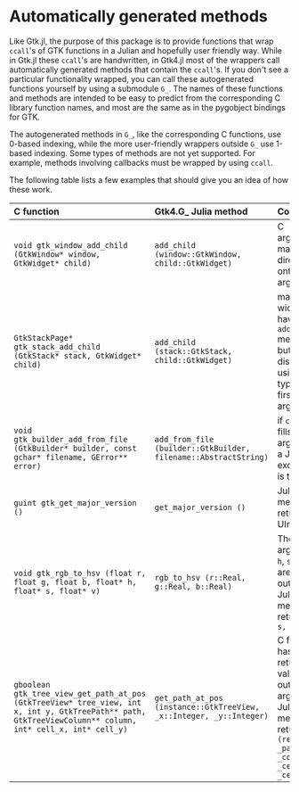# Automatically generated methods

Like Gtk.jl, the purpose of this package is to provide functions that wrap `ccall`'s of GTK functions in a Julian and hopefully user friendly way. While in Gtk.jl these `ccall`'s are handwritten, in Gtk4.jl most of the wrappers call automatically generated methods that contain the `ccall`'s. If you don't see a particular functionality wrapped, you can call these autogenerated functions yourself by using a submodule `G_`. The names of these functions and methods are intended to be easy to predict from the corresponding C library function names, and most are the same as in the pygobject bindings for GTK.

The autogenerated methods in `G_`, like the corresponding C functions, use 0-based indexing, while the more user-friendly wrappers outside `G_` use 1-based indexing.
Some types of methods are not yet supported. For example, methods involving callbacks must be wrapped by using `ccall`.

The following table lists a few examples that should give you an idea of how these work.

| C function | Gtk4.G_ Julia method | Comments |
| :--- | :--- | :--- |
| `void gtk_window_add_child (GtkWindow* window, GtkWidget* child)` | `add_child (window::GtkWindow, child::GtkWidget)` | C arguments mapped directly onto Julia arguments
| `GtkStackPage* gtk_stack_add_child (GtkStack* stack, GtkWidget* child)` | `add_child (stack::GtkStack, child::GtkWidget)` | many widgets have `add_child` methods, but we dispatch using the type of the first argument
| `void gtk_builder_add_from_file (GtkBuilder* builder, const gchar* filename, GError** error)` | `add_from_file (builder::GtkBuilder, filename::AbstractString)` | if `ccall` fills GError argument, a Julia exception is thrown
| `guint gtk_get_major_version ()` | `get_major_version ()` | Julia method returns a UInt32
| `void gtk_rgb_to_hsv (float r, float g, float b, float* h, float* s, float* v)` | `rgb_to_hsv (r::Real, g::Real, b::Real)` | The arguments `h`, `s`, and `v` are outputs. Julia method returns `(h, s, v)`
| `gboolean gtk_tree_view_get_path_at_pos (GtkTreeView* tree_view, int x, int y, GtkTreePath** path, GtkTreeViewColumn** column, int* cell_x, int* cell_y)` | `get_path_at_pos (instance::GtkTreeView, _x::Integer, _y::Integer)` | C function has a return value and output arguments. Julia method returns `(ret, _path, _column, _cell_x, _cell_y)`
